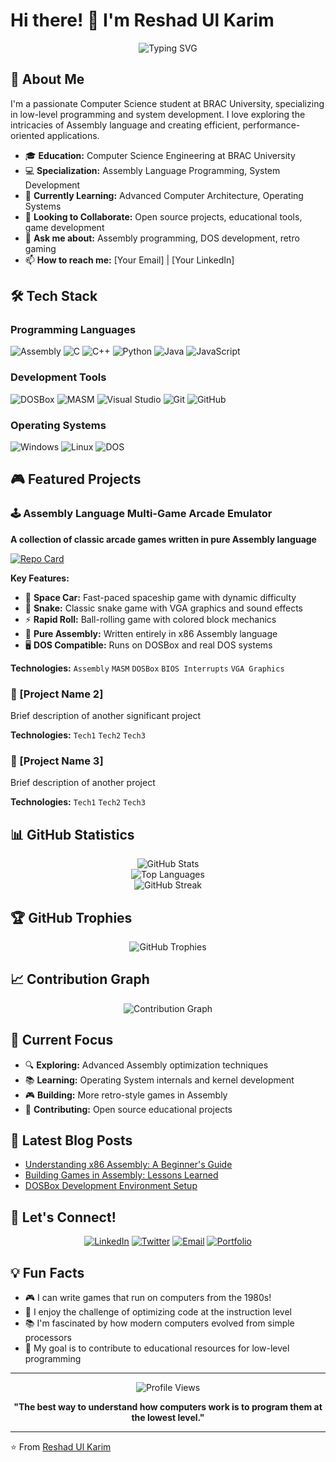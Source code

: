 # Hi there! 👋 I'm Reshad Ul Karim

<div align="center">
  <img src="https://readme-typing-svg.herokuapp.com?font=Fira+Code&pause=1000&color=2196F3&center=true&vCenter=true&width=435&lines=Computer+Science+Student;Assembly+Language+Enthusiast;Full+Stack+Developer;Problem+Solver" alt="Typing SVG" />
</div>

## 🚀 About Me

I'm a passionate Computer Science student at BRAC University, specializing in low-level programming and system development. I love exploring the intricacies of Assembly language and creating efficient, performance-oriented applications.

- 🎓 **Education:** Computer Science Engineering at BRAC University
- 💻 **Specialization:** Assembly Language Programming, System Development
- 🌱 **Currently Learning:** Advanced Computer Architecture, Operating Systems
- 👯 **Looking to Collaborate:** Open source projects, educational tools, game development
- 💬 **Ask me about:** Assembly programming, DOS development, retro gaming
- 📫 **How to reach me:** [Your Email] | [Your LinkedIn]

## 🛠️ Tech Stack

### Programming Languages
![Assembly](https://img.shields.io/badge/Assembly-525252?style=for-the-badge&logo=assemblyscript&logoColor=white)
![C](https://img.shields.io/badge/C-00599C?style=for-the-badge&logo=c&logoColor=white)
![C++](https://img.shields.io/badge/C++-00599C?style=for-the-badge&logo=cplusplus&logoColor=white)
![Python](https://img.shields.io/badge/Python-3776AB?style=for-the-badge&logo=python&logoColor=white)
![Java](https://img.shields.io/badge/Java-ED8B00?style=for-the-badge&logo=java&logoColor=white)
![JavaScript](https://img.shields.io/badge/JavaScript-F7DF1E?style=for-the-badge&logo=javascript&logoColor=black)

### Development Tools
![DOSBox](https://img.shields.io/badge/DOSBox-000000?style=for-the-badge&logo=dos&logoColor=white)
![MASM](https://img.shields.io/badge/MASM-0078D4?style=for-the-badge&logo=microsoft&logoColor=white)
![Visual Studio](https://img.shields.io/badge/Visual_Studio-5C2D91?style=for-the-badge&logo=visual%20studio&logoColor=white)
![Git](https://img.shields.io/badge/Git-F05032?style=for-the-badge&logo=git&logoColor=white)
![GitHub](https://img.shields.io/badge/GitHub-100000?style=for-the-badge&logo=github&logoColor=white)

### Operating Systems
![Windows](https://img.shields.io/badge/Windows-0078D6?style=for-the-badge&logo=windows&logoColor=white)
![Linux](https://img.shields.io/badge/Linux-FCC624?style=for-the-badge&logo=linux&logoColor=black)
![DOS](https://img.shields.io/badge/DOS-000000?style=for-the-badge&logo=dos&logoColor=white)

## 🎮 Featured Projects

### 🕹️ Assembly Language Multi-Game Arcade Emulator
**A collection of classic arcade games written in pure Assembly language**

[![Repo Card](https://github-readme-stats.vercel.app/api/pin/?username=YOUR_USERNAME&repo=Assembly-language-multi-game-arcade-emulator&theme=tokyonight)](https://github.com/YOUR_USERNAME/Assembly-language-multi-game-arcade-emulator)

**Key Features:**
- 🚀 **Space Car:** Fast-paced spaceship game with dynamic difficulty
- 🐍 **Snake:** Classic snake game with VGA graphics and sound effects
- ⚡ **Rapid Roll:** Ball-rolling game with colored block mechanics
- 🎯 **Pure Assembly:** Written entirely in x86 Assembly language
- 🖥️ **DOS Compatible:** Runs on DOSBox and real DOS systems

**Technologies:** `Assembly` `MASM` `DOSBox` `BIOS Interrupts` `VGA Graphics`

### 🔧 [Project Name 2]
Brief description of another significant project

**Technologies:** `Tech1` `Tech2` `Tech3`

### 🌟 [Project Name 3]
Brief description of another project

**Technologies:** `Tech1` `Tech2` `Tech3`

## 📊 GitHub Statistics

<div align="center">
  <img src="https://github-readme-stats.vercel.app/api?username=YOUR_USERNAME&show_icons=true&theme=tokyonight&hide_border=true&count_private=true" alt="GitHub Stats" />
</div>

<div align="center">
  <img src="https://github-readme-stats.vercel.app/api/top-langs/?username=YOUR_USERNAME&layout=compact&theme=tokyonight&hide_border=true" alt="Top Languages" />
</div>

<div align="center">
  <img src="https://github-readme-streak-stats.herokuapp.com/?user=YOUR_USERNAME&theme=tokyonight&hide_border=true" alt="GitHub Streak" />
</div>

## 🏆 GitHub Trophies

<div align="center">
  <img src="https://github-profile-trophy.vercel.app/?username=YOUR_USERNAME&theme=tokyonight&no-frame=true&no-bg=true&margin-w=4" alt="GitHub Trophies" />
</div>

## 📈 Contribution Graph

<div align="center">
  <img src="https://github-readme-activity-graph.vercel.app/graph?username=YOUR_USERNAME&theme=tokyo-night&hide_border=true" alt="Contribution Graph" />
</div>

## 🎯 Current Focus

- 🔍 **Exploring:** Advanced Assembly optimization techniques
- 📚 **Learning:** Operating System internals and kernel development
- 🎮 **Building:** More retro-style games in Assembly
- 🤝 **Contributing:** Open source educational projects

## 📝 Latest Blog Posts

<!-- BLOG-POST-LIST:START -->
- [Understanding x86 Assembly: A Beginner's Guide](#)
- [Building Games in Assembly: Lessons Learned](#)
- [DOSBox Development Environment Setup](#)
<!-- BLOG-POST-LIST:END -->

## 🤝 Let's Connect!

<div align="center">
  
[![LinkedIn](https://img.shields.io/badge/LinkedIn-0077B5?style=for-the-badge&logo=linkedin&logoColor=white)](YOUR_LINKEDIN_URL)
[![Twitter](https://img.shields.io/badge/Twitter-1DA1F2?style=for-the-badge&logo=twitter&logoColor=white)](YOUR_TWITTER_URL)
[![Email](https://img.shields.io/badge/Email-D14836?style=for-the-badge&logo=gmail&logoColor=white)](mailto:YOUR_EMAIL)
[![Portfolio](https://img.shields.io/badge/Portfolio-000000?style=for-the-badge&logo=About.me&logoColor=white)](YOUR_PORTFOLIO_URL)

</div>

## 💡 Fun Facts

- 🎮 I can write games that run on computers from the 1980s!
- 🔧 I enjoy the challenge of optimizing code at the instruction level
- 📚 I'm fascinated by how modern computers evolved from simple processors
- 🎯 My goal is to contribute to educational resources for low-level programming

---

<div align="center">
  <img src="https://komarev.com/ghpvc/?username=YOUR_USERNAME&color=blueviolet&style=flat-square&label=Profile+Views" alt="Profile Views" />
</div>

<div align="center">
  
**"The best way to understand how computers work is to program them at the lowest level."**

</div>

---

⭐️ From [Reshad Ul Karim](https://github.com/YOUR_USERNAME) 